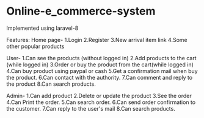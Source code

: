 # Online-e_commerce-system
Implemented using laravel-8

Features:
Home page-
1.Login
2.Register
3.New arrival item link
4.Some other popular products

User-
1.Can see the products (without logged in)
2.Add products to the cart (while logged in)
3.Order or buy the product from the cart(while logged in)
4.Can buy product using paypal or cash
5.Get a confirmation mail when buy the product.
6.Can contact with the authority.
7.Can comment and reply to the product
8.Can search products.

Admin-
1.Can add product
2.Delete or update the product
3.See the order
4.Can Print the order.
5.Can search order.
6.Can send order confirmation to the customer.
7.Can reply to the user's mail
8.Can search products.
